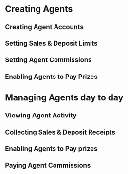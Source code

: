 <!-- TITLE: Agents -->
<!-- SUBTITLE: A quick summary of Agents -->

# Creating Agents

## Creating Agent Accounts
## Setting Sales & Deposit Limits
## Setting Agent Commissions

## Enabling Agents to Pay Prizes

# Managing Agents day to day

## Viewing Agent Activity
## Collecting Sales & Deposit Receipts
## Enabling Agents to Pay prizes
## Paying Agent Commissions